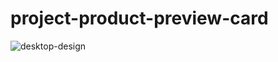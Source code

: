 # project-product-preview-card
![desktop-design](https://github.com/oni10-cell/project-product-preview-card/assets/63311109/5af1af52-df1e-42fe-8b39-a1c76e9f0b5b)
